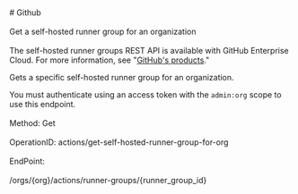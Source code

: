 <br>#     Github</br>
<br>Get a self-hosted runner group for an organization</br>
<br>The self-hosted runner groups REST API is available with GitHub Enterprise Cloud. For more information, see "[GitHub's products](https://docs.github.com/github/getting-started-with-github/githubs-products)."

Gets a specific self-hosted runner group for an organization.

You must authenticate using an access token with the `admin:org` scope to use this endpoint.</br>
<br>Method: Get</br>
<br>OperationID: actions/get-self-hosted-runner-group-for-org</br>
<br>EndPoint:</br>
<br>/orgs/{org}/actions/runner-groups/{runner_group_id}</br>
